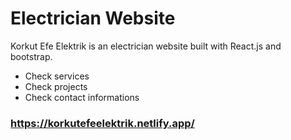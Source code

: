 # Electrician Website
Korkut Efe Elektrik is an electrician website built with React.js and bootstrap.

- Check services
- Check projects
- Check contact informations

### https://korkutefeelektrik.netlify.app/
